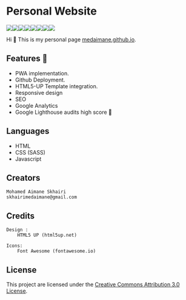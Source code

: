 # Personal Website

[![](https://sourcerer.io/fame/medaimane/medaimane/medaimane.github.io/images/0)](https://sourcerer.io/fame/medaimane/medaimane/medaimane.github.io/links/0)[![](https://sourcerer.io/fame/medaimane/medaimane/medaimane.github.io/images/1)](https://sourcerer.io/fame/medaimane/medaimane/medaimane.github.io/links/1)[![](https://sourcerer.io/fame/medaimane/medaimane/medaimane.github.io/images/2)](https://sourcerer.io/fame/medaimane/medaimane/medaimane.github.io/links/2)[![](https://sourcerer.io/fame/medaimane/medaimane/medaimane.github.io/images/3)](https://sourcerer.io/fame/medaimane/medaimane/medaimane.github.io/links/3)[![](https://sourcerer.io/fame/medaimane/medaimane/medaimane.github.io/images/4)](https://sourcerer.io/fame/medaimane/medaimane/medaimane.github.io/links/4)[![](https://sourcerer.io/fame/medaimane/medaimane/medaimane.github.io/images/5)](https://sourcerer.io/fame/medaimane/medaimane/medaimane.github.io/links/5)[![](https://sourcerer.io/fame/medaimane/medaimane/medaimane.github.io/images/6)](https://sourcerer.io/fame/medaimane/medaimane/medaimane.github.io/links/6)[![](https://sourcerer.io/fame/medaimane/medaimane/medaimane.github.io/images/7)](https://sourcerer.io/fame/medaimane/medaimane/medaimane.github.io/links/7)

Hi 👋 This is my personal page [medaimane.github.io](https://medaimane.github.io).

## Features 🚀

- PWA implementation.
- Github Deployment.
- HTML5-UP Template integration.
- Responsive design
- SEO
- Google Analytics
- Google Lighthouse audits high score 💯 

## Languages

- HTML
- CSS (SASS)
- Javascript

## Creators

    Mohamed Aimane Skhairi
    skhairimedaimane@gmail.com

## Credits

    Design :
        HTML5 UP (html5up.net)

    Icons:
        Font Awesome (fontawesome.io)

## License

This project are licensed under the [Creative Commons Attribution 3.0 License](https://creativecommons.org/licenses/by/3.0/).
